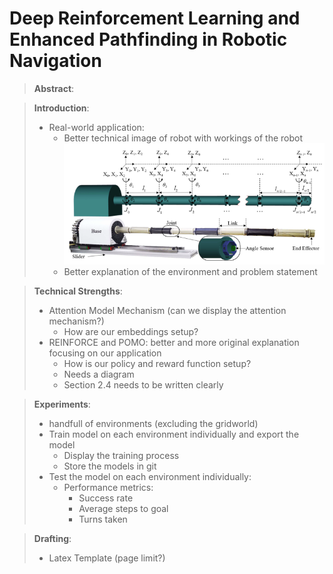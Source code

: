 # Deep Reinforcement Learning and Enhanced Pathfinding in Robotic Navigation
> **Abstract**:

> **Introduction**:
> - Real-world application:
>   - Better technical image of robot with workings of the robot
> ![alt text](image.png)
>   - Better explanation of the environment and problem statement
> 

> **Technical Strengths**:
> - Attention Model Mechanism (can we display the attention mechanism?)
>   * How are our embeddings setup?
> - REINFORCE and POMO: better and more original explanation focusing on our application
>   * How is our policy and reward function setup?
>   * Needs a diagram
>   * Section 2.4 needs to be written clearly

> **Experiments**:
> - handfull of environments (excluding the gridworld)
> - Train model on each environment individually and export the model
>   * Display the training process
>   * Store the models in git
> - Test the model on each environment individually:
>   * Performance metrics:
>       - Success rate
>       - Average steps to goal
>       - Turns taken

> **Drafting**:
> - Latex Template (page limit?)
> 